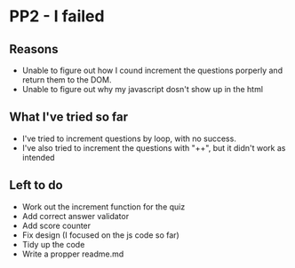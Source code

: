 # PP2 - I failed


## Reasons

- Unable to figure out how I cound increment the questions porperly and return them to the DOM.
- Unable to figure out why my javascript dosn't show up in the html 


## What I've tried so far

- I've tried to increment questions by loop, with no success.
- I've also tried to increment the questions with "++", but it didn't work as intended

## Left to do
- Work out the increment function for the quiz
- Add correct answer validator
- Add score counter
- Fix design (I focused on the js code so far)
- Tidy up the code
- Write a propper readme.md

